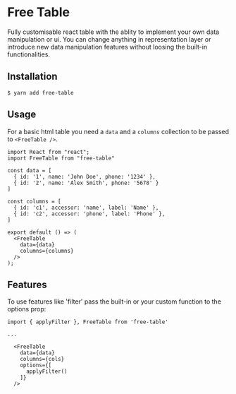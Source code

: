# Free Table

Fully customisable react table with the ablity to implement your own data manipulation or ui. You can change anything in representation layer or introduce new data manipulation features without loosing the built-in functionalities.

## Installation

`$ yarn add free-table`

## Usage

For a basic html table you need a `data` and a `columns` collection to be passed to `<FreeTable />`.

```
import React from "react";
import FreeTable from "free-table"

const data = [
  { id: '1', name: 'John Doe', phone: '1234' },
  { id: '2', name: 'Alex Smith', phone: '5678' }
]

const columns = [
  { id: 'c1', accessor: 'name', label: 'Name' },
  { id: 'c2', accessor: 'phone', label: 'Phone' },
]

export default () => (
  <FreeTable
    data={data}
    columns={columns}
  />
);
```

## Features

To use features like 'filter' pass the built-in or your custom function to the options prop:

```
import { applyFilter }, FreeTable from 'free-table'

...

  <FreeTable
    data={data}
    columns={cols}
    options={[
      applyFilter()
    ]}
  />
```


